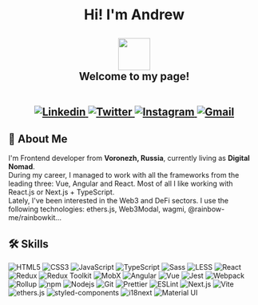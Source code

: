 <h1 align="center">Hi! I'm Andrew</h1>

<h2 align="center">
  <img src="https://emojis.slackmojis.com/emojis/images/1602241199/10777/keanu-thanks.gif?1602241199" width="64" />
  <br />
  Welcome to my page!
  <br />
  <br />
  <p align="center">
    <a href="https://www.linkedin.com/in/arusanoff/" target="_blank" rel="noreferrer noopener">
      <img alt="Linkedin" src="https://img.shields.io/badge/-arusanoff-blue?style=flat&logo=Linkedin&logoColor=white&link=https://www.linkedin.com/in/arusanoff/" />
    </a>
    <a href="https://twitter.com/andrew_rusanoff" target="_blank" rel="noreferrer noopener">
      <img alt="Twitter" src="https://img.shields.io/badge/-@andrew_rusanoff-1ca0f1?style=flat&labelColor=1ca0f1&logo=twitter&logoColor=white&link=https://twitter.com/andrew_rusanoff" />
    </a>
    <a href="https://www.instagram.com/aa.rusanoff/" target="_blank" rel="noreferrer noopener">
      <img alt="Instagram" src="https://img.shields.io/badge/-@aa.rusanoff-purple?style=flat&logo=instagram&logoColor=white&link=https://www.instagram.com/aa.rusanoff/" />
    </a>
    <a href="mailto:andrew.rusanoff@gmail.com">
      <img alt="Gmail" src="https://img.shields.io/badge/-andrew.rusanoff-c14438?style=flat&logo=Gmail&logoColor=white&link=mailto:andrew.rusanoff@gmail.com" />
    </a>
  </p>
</h2>

<h2>
  🚀 About Me
</h2>

<p>
  I'm Frontend developer from
  <b>Voronezh, Russia</b>,
  currently living as <b>Digital Nomad</b>.
  <br />
  During my career, I managed to work with all the frameworks from the leading three: Vue, Angular and React.
  Most of all I like working with React.js or Next.js + TypeScript.
  <br />
  Lately, I've been interested in the Web3 and DeFi sectors. I use the following technologies: ethers.js, Web3Modal, wagmi, @rainbow-me/rainbowkit...
</p>

<h2>
  🛠 Skills
</h2>

<p>
  <img alt="HTML5" src="https://img.shields.io/badge/-HTML5-E34F26?style=flat&logo=html5&logoColor=white" />
  <img alt="CSS3" src="http://img.shields.io/badge/-CSS3-0479BE?style=flat&logo=css3&logoColor=white" />
  <img alt="JavaScript" src="http://img.shields.io/badge/-JavaScript-F6DF1C?style=flat&logo=javascript&logoColor=grey" />
  <img alt="TypeScript" src="https://img.shields.io/badge/-TypeScript-007ACC?style=flat&logo=typescript&logoColor=white" />
  <img alt="Sass" src="https://img.shields.io/badge/-Sass-CC6699?style=flat&logo=sass&logoColor=white" />
  <img alt="LESS" src="http://img.shields.io/badge/-LESS-1F416F?style=flat&logo=less&logoColor=white" />
  <img alt="React" src="https://img.shields.io/badge/-React-45b8d8?style=flat&logo=react&logoColor=white" />
  <img alt="Redux" src="https://img.shields.io/badge/-Redux-764ABC?style=flat&logo=redux&logoColor=white" />
  <img alt="Redux Toolkit" src="https://img.shields.io/badge/-Redux_Toolkit-593D88?style=flat&logo=redux&logoColor=white" />
  <img alt="MobX" src="http://img.shields.io/badge/-MobX-DF5F14?style=flat&logo=mobx&logoColor=white" />
  <img alt="Angular" src="https://img.shields.io/badge/-Angular-DD0031?style=flat&logo=angular&logoColor=white" />
  <img alt="Vue" src="http://img.shields.io/badge/-Vue-3EBA84?style=flat&logo=Vue.js&logoColor=white" />
  <img alt="Jest" src="http://img.shields.io/badge/-Jest-C63D16?style=flat&logo=jest&logoColor=white" />
  <img alt="Webpack" src="https://img.shields.io/badge/-Webpack-8DD6F9?style=flat&logo=webpack&logoColor=white" />
  <img alt="Rollup" src="https://img.shields.io/badge/-Rollup-EC4A3F?style=flat&logo=rollup.js&logoColor=white" />
  <img alt="npm" src="https://img.shields.io/badge/-NPM-CB3837?style=flat&logo=npm&logoColor=white" />
  <img alt="Nodejs" src="https://img.shields.io/badge/-Nodejs-43853d?style=flat&logo=Node.js&logoColor=white" />
  <img alt="Git" src="http://img.shields.io/badge/-Git-EF512F?style=flat&logo=git&logoColor=white" />
  <img alt="Prettier" src="https://img.shields.io/badge/-Prettier-F7B93E?style=flat&logo=prettier&logoColor=white" />
  <img alt="ESLint" src="http://img.shields.io/badge/-ESLint-4B32C3?style=flat&logo=eslint&logoColor=white" />
  <img alt="Next.js" src="https://img.shields.io/badge/-Next.js-000000?style=flat&logo=next.js&logoColor=white" />
  <img alt="Vite" src="https://img.shields.io/badge/-Vite-636CFF?style=flat&logo=vite&logoColor=white" />
  <img alt="ethers.js" src="https://img.shields.io/badge/-ethers.js-2435A0?style=flat&logo=ethers&logoColor=white" />
  <img alt="styled-components" src="https://img.shields.io/badge/-styled--components-121317?style=flat&logo=styledcomponents&logoColor=white" />
  <img alt="i18next" src="https://img.shields.io/badge/-i18next-009788?style=flat&logo=i18next&logoColor=white" />
  <img alt="Material UI" src="https://img.shields.io/badge/-Material_UI-027FFE?style=flat&logo=mui&logoColor=white" />
</p>
